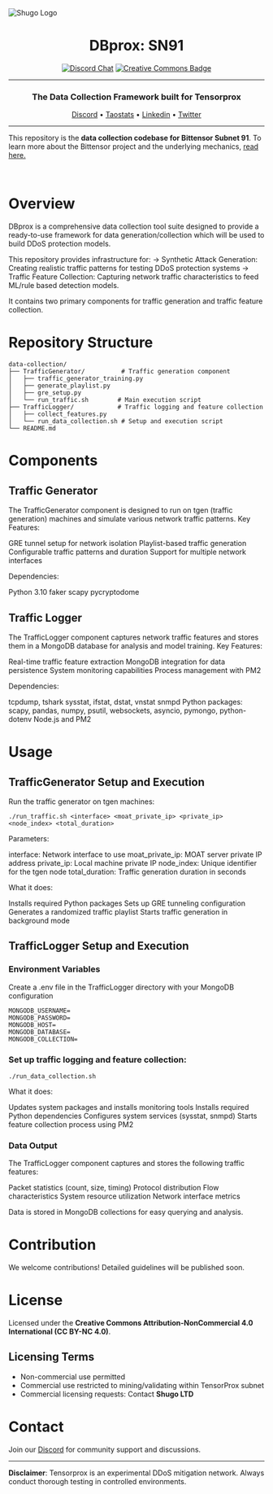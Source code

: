 
<picture>
    <source srcset="./assets/shugo_white.png" media="(prefers-color-scheme: dark)">
    <source srcset="./assets/shugo_black.png" media="(prefers-color-scheme: light)">
    <img src="./assets/shugo_black.png" alt="Shugo Logo">
</picture>



<div align="center">

# **DBprox: SN91** <!-- omit in toc -->
[![Discord Chat](https://img.shields.io/discord/308323056592486420.svg)](https://discord.gg/bittensor)
[![Creative Commons Badge](https://img.shields.io/badge/Creative%20Commons-ED592F?logo=creativecommons&logoColor=fff&style=for-the-badge)](https://creativecommons.org/licenses/by-nc/4.0/deed.en)

---

### The Data Collection Framework built for Tensorprox <!-- omit in toc -->

[Discord](https://discord.gg/bittensor) • [Taostats](https://taostats.io/) • [Linkedin](https://www.linkedin.com/company/105804417/admin/dashboard/) • [Twitter](https://x.com/shugoio)

</div>

---

This repository is the **data collection codebase for Bittensor Subnet 91**. To learn more about the Bittensor project and the underlying mechanics, [read here.](https://docs.bittensor.com/)

<br/>
<div align="left">

# Overview

DBprox is a comprehensive data collection tool suite designed to provide a ready-to-use framework for data generation/collection which will be used to build DDoS protection models. 

This repository provides infrastructure for:
    -> Synthetic Attack Generation: Creating realistic traffic patterns for testing DDoS protection systems
    -> Traffic Feature Collection: Capturing network traffic characteristics to feed ML/rule based detection models.

It contains two primary components for traffic generation and traffic feature collection.

# Repository Structure

```
data-collection/
├── TrafficGenerator/          # Traffic generation component
│   ├── traffic_generator_training.py
│   ├── generate_playlist.py
│   ├── gre_setup.py
│   └── run_traffic.sh        # Main execution script
├── TrafficLogger/            # Traffic logging and feature collection
│   ├── collect_features.py
│   └── run_data_collection.sh # Setup and execution script
└── README.md
```

# Components

## Traffic Generator

The TrafficGenerator component is designed to run on tgen (traffic generation) machines and simulate various network traffic patterns.
Key Features:

GRE tunnel setup for network isolation
Playlist-based traffic generation
Configurable traffic patterns and duration
Support for multiple network interfaces

Dependencies:

Python 3.10
faker
scapy
pycryptodome

## Traffic Logger

The TrafficLogger component captures network traffic features and stores them in a MongoDB database for analysis and model training.
Key Features:

Real-time traffic feature extraction
MongoDB integration for data persistence
System monitoring capabilities
Process management with PM2

Dependencies:

tcpdump, tshark
sysstat, ifstat, dstat, vnstat
snmpd
Python packages: scapy, pandas, numpy, psutil, websockets, asyncio, pymongo, python-dotenv
Node.js and PM2

# Usage

## TrafficGenerator Setup and Execution

Run the traffic generator on tgen machines:

```
./run_traffic.sh <interface> <moat_private_ip> <private_ip> <node_index> <total_duration>
```

Parameters:

interface: Network interface to use
moat_private_ip: MOAT server private IP address
private_ip: Local machine private IP
node_index: Unique identifier for the tgen node
total_duration: Traffic generation duration in seconds

What it does:

Installs required Python packages
Sets up GRE tunneling configuration
Generates a randomized traffic playlist
Starts traffic generation in background mode

## TrafficLogger Setup and Execution

### Environment Variables
Create a .env file in the TrafficLogger directory with your MongoDB configuration

```
MONGODB_USERNAME=
MONGODB_PASSWORD=
MONGODB_HOST=
MONGODB_DATABASE=
MONGODB_COLLECTION=
```

### Set up traffic logging and feature collection:

```
./run_data_collection.sh
```

What it does:

Updates system packages and installs monitoring tools
Installs required Python dependencies
Configures system services (sysstat, snmpd)
Starts feature collection process using PM2

### Data Output

The TrafficLogger component captures and stores the following traffic features:

Packet statistics (count, size, timing)
Protocol distribution
Flow characteristics
System resource utilization
Network interface metrics

Data is stored in MongoDB collections for easy querying and analysis.

# Contribution

We welcome contributions! Detailed guidelines will be published soon.

# License

Licensed under the **Creative Commons Attribution-NonCommercial 4.0 International (CC BY-NC 4.0)**.

## Licensing Terms
- Non-commercial use permitted
- Commercial use restricted to mining/validating within TensorProx subnet
- Commercial licensing requests: Contact **Shugo LTD**

# Contact

Join our [Discord](https://discord.gg/bittensor) for community support and discussions.

---

**Disclaimer**: Tensorprox is an experimental DDoS mitigation network. Always conduct thorough testing in controlled environments.
